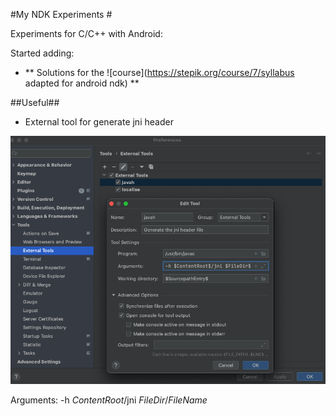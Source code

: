 #My NDK Experiments #

Experiments for C/C++ with Android:

Started adding:

- ** Solutions for the ![course](https://stepik.org/course/7/syllabus adapted for android ndk) **

##Useful##

- External tool for generate jni header

![](/pictures/javah.png)

Arguments: -h $ContentRoot$/jni $FileDir$/$FileName$

